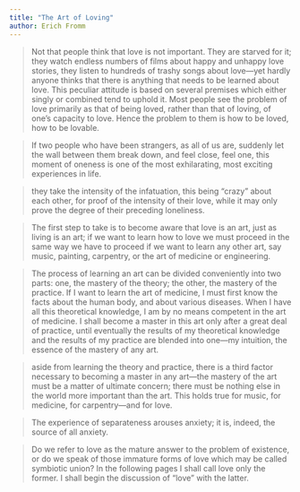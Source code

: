 ```yaml
---
title: "The Art of Loving"
author: Erich Fromm
---
```


> Not that people think that love is not important. They are starved for it; they watch endless numbers of films about happy and unhappy love stories, they listen to hundreds of trashy songs about love—yet hardly anyone thinks that there is anything that needs to be learned about love. This peculiar attitude is based on several premises which either singly or combined tend to uphold it. Most people see the problem of love primarily as that of being loved, rather than that of loving, of one’s capacity to love. Hence the problem to them is how to be loved, how to be lovable.


> If two people who have been strangers, as all of us are, suddenly let the wall between them break down, and feel close, feel one, this moment of oneness is one of the most exhilarating, most exciting experiences in life.


> they take the intensity of the infatuation, this being “crazy” about each other, for proof of the intensity of their love, while it may only prove the degree of their preceding loneliness.


> The first step to take is to become aware that love is an art, just as living is an art; if we want to learn how to love we must proceed in the same way we have to proceed if we want to learn any other art, say music, painting, carpentry, or the art of medicine or engineering.


> The process of learning an art can be divided conveniently into two parts: one, the mastery of the theory; the other, the mastery of the practice. If I want to learn the art of medicine, I must first know the facts about the human body, and about various diseases. When I have all this theoretical knowledge, I am by no means competent in the art of medicine. I shall become a master in this art only after a great deal of practice, until eventually the results of my theoretical knowledge and the results of my practice are blended into one—my intuition, the essence of the mastery of any art.


> aside from learning the theory and practice, there is a third factor necessary to becoming a master in any art—the mastery of the art must be a matter of ultimate concern; there must be nothing else in the world more important than the art. This holds true for music, for medicine, for carpentry—and for love.


> The experience of separateness arouses anxiety; it is, indeed, the source of all anxiety.


> Do we refer to love as the mature answer to the problem of existence, or do we speak of those immature forms of love which may be called symbiotic union? In the following pages I shall call love only the former. I shall begin the discussion of “love” with the latter.



